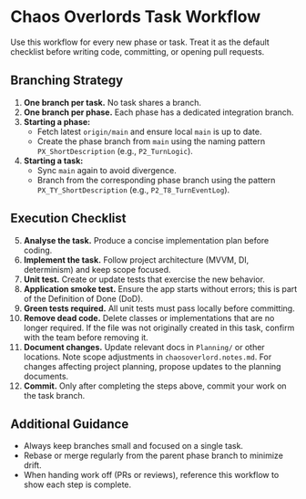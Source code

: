 # Chaos Overlords Task Workflow

Use this workflow for every new phase or task. Treat it as the default checklist before writing code, committing, or opening pull requests.

## Branching Strategy

1. **One branch per task.** No task shares a branch.
2. **One branch per phase.** Each phase has a dedicated integration branch.
3. **Starting a phase:**
   - Fetch latest `origin/main` and ensure local `main` is up to date.
   - Create the phase branch from `main` using the naming pattern `PX_ShortDescription` (e.g., `P2_TurnLogic`).
4. **Starting a task:**
   - Sync `main` again to avoid divergence.
   - Branch from the corresponding phase branch using the pattern `PX_TY_ShortDescription` (e.g., `P2_T8_TurnEventLog`).

## Execution Checklist

5. **Analyse the task.** Produce a concise implementation plan before coding.
6. **Implement the task.** Follow project architecture (MVVM, DI, determinism) and keep scope focused.
7. **Unit test.** Create or update tests that exercise the new behavior.
8. **Application smoke test.** Ensure the app starts without errors; this is part of the Definition of Done (DoD).
9. **Green tests required.** All unit tests must pass locally before committing.
10. **Remove dead code.** Delete classes or implementations that are no longer required. If the file was not originally created in this task, confirm with the team before removing it.
11. **Document changes.** Update relevant docs in `Planning/` or other locations. Note scope adjustments in `chaosoverlord.notes.md`. For changes affecting project planning, propose updates to the planning documents.
12. **Commit.** Only after completing the steps above, commit your work on the task branch.

## Additional Guidance

- Always keep branches small and focused on a single task.
- Rebase or merge regularly from the parent phase branch to minimize drift.
- When handing work off (PRs or reviews), reference this workflow to show each step is complete.
